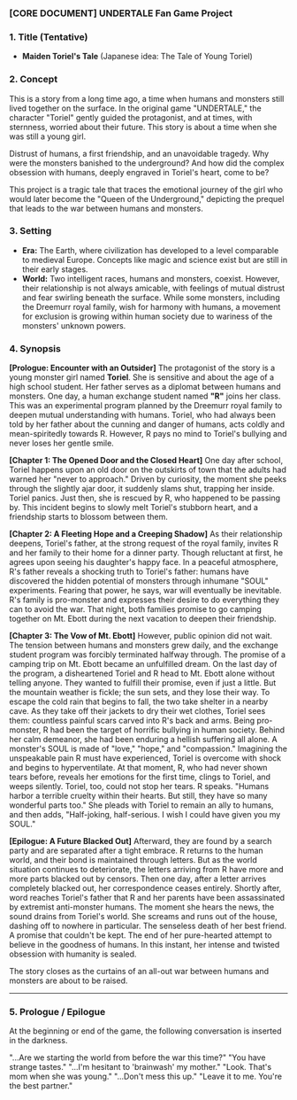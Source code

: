 ### **[CORE DOCUMENT] UNDERTALE Fan Game Project**

### **1. Title (Tentative)**

*   **Maiden Toriel's Tale**
    (Japanese idea: The Tale of Young Toriel)

### **2. Concept**

This is a story from a long time ago, a time when humans and monsters still lived together on the surface.
In the original game "UNDERTALE," the character "Toriel" gently guided the protagonist, and at times, with sternness, worried about their future. This story is about a time when she was still a young girl.

Distrust of humans, a first friendship, and an unavoidable tragedy.
Why were the monsters banished to the underground? And how did the complex obsession with humans, deeply engraved in Toriel's heart, come to be?

This project is a tragic tale that traces the emotional journey of the girl who would later become the "Queen of the Underground," depicting the prequel that leads to the war between humans and monsters.

### **3. Setting**

*   **Era:** The Earth, where civilization has developed to a level comparable to medieval Europe. Concepts like magic and science exist but are still in their early stages.
*   **World:** Two intelligent races, humans and monsters, coexist. However, their relationship is not always amicable, with feelings of mutual distrust and fear swirling beneath the surface. While some monsters, including the Dreemurr royal family, wish for harmony with humans, a movement for exclusion is growing within human society due to wariness of the monsters' unknown powers.

### **4. Synopsis**

**[Prologue: Encounter with an Outsider]**
The protagonist of the story is a young monster girl named **Toriel**. She is sensitive and about the age of a high school student. Her father serves as a diplomat between humans and monsters.
One day, a human exchange student named **"R"** joins her class. This was an experimental program planned by the Dreemurr royal family to deepen mutual understanding with humans.
Toriel, who had always been told by her father about the cunning and danger of humans, acts coldly and mean-spiritedly towards R. However, R pays no mind to Toriel's bullying and never loses her gentle smile.

**[Chapter 1: The Opened Door and the Closed Heart]**
One day after school, Toriel happens upon an old door on the outskirts of town that the adults had warned her "never to approach." Driven by curiosity, the moment she peeks through the slightly ajar door, it suddenly slams shut, trapping her inside.
Toriel panics. Just then, she is rescued by R, who happened to be passing by. This incident begins to slowly melt Toriel's stubborn heart, and a friendship starts to blossom between them.

**[Chapter 2: A Fleeting Hope and a Creeping Shadow]**
As their relationship deepens, Toriel's father, at the strong request of the royal family, invites R and her family to their home for a dinner party. Though reluctant at first, he agrees upon seeing his daughter's happy face.
In a peaceful atmosphere, R's father reveals a shocking truth to Toriel's father: humans have discovered the hidden potential of monsters through inhumane "SOUL" experiments. Fearing that power, he says, war will eventually be inevitable.
R's family is pro-monster and expresses their desire to do everything they can to avoid the war. That night, both families promise to go camping together on Mt. Ebott during the next vacation to deepen their friendship.

**[Chapter 3: The Vow of Mt. Ebott]**
However, public opinion did not wait. The tension between humans and monsters grew daily, and the exchange student program was forcibly terminated halfway through. The promise of a camping trip on Mt. Ebott became an unfulfilled dream.
On the last day of the program, a disheartened Toriel and R head to Mt. Ebott alone without telling anyone. They wanted to fulfill their promise, even if just a little. But the mountain weather is fickle; the sun sets, and they lose their way. To escape the cold rain that begins to fall, the two take shelter in a nearby cave.
As they take off their jackets to dry their wet clothes, Toriel sees them: countless painful scars carved into R's back and arms.
Being pro-monster, R had been the target of horrific bullying in human society. Behind her calm demeanor, she had been enduring a hellish suffering all alone.
A monster's SOUL is made of "love," "hope," and "compassion." Imagining the unspeakable pain R must have experienced, Toriel is overcome with shock and begins to hyperventilate.
At that moment, R, who had never shown tears before, reveals her emotions for the first time, clings to Toriel, and weeps silently. Toriel, too, could not stop her tears.
R speaks. "Humans harbor a terrible cruelty within their hearts. But still, they have so many wonderful parts too." She pleads with Toriel to remain an ally to humans, and then adds, "Half-joking, half-serious. I wish I could have given you my SOUL."

**[Epilogue: A Future Blacked Out]**
Afterward, they are found by a search party and are separated after a tight embrace. R returns to the human world, and their bond is maintained through letters.
But as the world situation continues to deteriorate, the letters arriving from R have more and more parts blacked out by censors. Then one day, after a letter arrives completely blacked out, her correspondence ceases entirely.
Shortly after, word reaches Toriel's father that R and her parents have been assassinated by extremist anti-monster humans.
The moment she hears the news, the sound drains from Toriel's world. She screams and runs out of the house, dashing off to nowhere in particular.
The senseless death of her best friend. A promise that couldn't be kept. The end of her pure-hearted attempt to believe in the goodness of humans. In this instant, her intense and twisted obsession with humanity is sealed.

The story closes as the curtains of an all-out war between humans and monsters are about to be raised.

---

### **5. Prologue / Epilogue**

At the beginning or end of the game, the following conversation is inserted in the darkness.

"...Are we starting the world from before the war this time?"
"You have strange tastes."
"...I'm hesitant to 'brainwash' my mother."
"Look. That's mom when she was young."
"...Don't mess this up."
"Leave it to me. You're the best partner."
